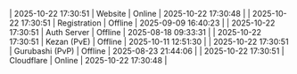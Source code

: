 | 2025-10-22 17:30:51 | Website | Online | 2025-10-22 17:30:48 |
| 2025-10-22 17:30:51 | Registration | Offline | 2025-09-09 16:40:23 |
| 2025-10-22 17:30:51 | Auth Server | Offline | 2025-08-18 09:33:31 |
| 2025-10-22 17:30:51 | Kezan (PvE) | Offline | 2025-10-11 12:51:30 |
| 2025-10-22 17:30:51 | Gurubashi (PvP) | Offline | 2025-08-23 21:44:06 |
| 2025-10-22 17:30:51 | Cloudflare | Online | 2025-10-22 17:30:48 |
